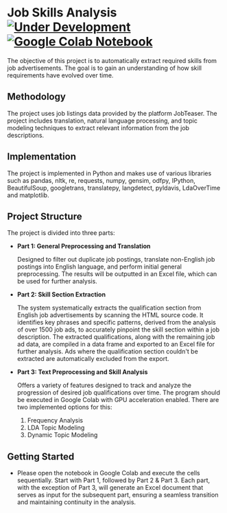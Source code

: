 # Job Skills Analysis [![Under Development](https://img.shields.io/badge/status-Under%20Development-yellow.svg?color=yellow)](https://img.shields.io) [![Google Colab Notebook](https://img.shields.io/badge/Google%20Colab-Open-orange?logo=google-colab)](https://colab.research.google.com/)

The objective of this project is to automatically extract required skills from job advertisements. The goal is to gain an understanding of how skill requirements have evolved over time.

## Methodology
The project uses job listings data provided by the platform JobTeaser. The project includes translation, natural language processing, and topic modeling techniques to extract relevant information from the job descriptions.

## Implementation
The project is implemented in Python and makes use of various libraries such as pandas, nltk, re, requests, numpy, gensim, odfpy, IPython, BeautifulSoup, googletrans, translatepy, langdetect, pyldavis, LdaOverTime and matplotlib.

## Project Structure

The project is divided into three parts:

- **Part 1: General Preprocessing and Translation**

  Designed to filter out duplicate job postings, translate non-English job postings into English language, and perform initial general preprocessing. The results will be outputted in an Excel file, which can be used for further analysis.

- **Part 2: Skill Section Extraction**

  The system systematically extracts the qualification section from English job advertisements by scanning the HTML source code. It identifies key phrases and specific patterns, derived from the analysis of over 1500 job ads, to accurately pinpoint the skill section within a job description. The extracted qualifications, along with the remaining job ad data, are compiled in a data frame and exported to an Excel file for further analysis. Ads where the qualification section couldn't be extracted are automatically excluded from the export.

- **Part 3: Text Preprocessing and Skill Analysis**

  Offers a variety of features designed to track and analyze the progression of desired job qualifications over time. The program should be executed in Google Colab with GPU acceleration enabled. There are two implemented options for this:

  1. Frequency Analysis
  2. LDA Topic Modeling
  3. Dynamic Topic Modeling

## Getting Started
- Please open the notebook in Google Colab and execute the cells sequentially. Start with Part 1, followed by Part 2 & Part 3. Each part, with the exception of Part 3, will generate an Excel document that serves as input for the subsequent part, ensuring a seamless transition and maintaining continuity in the analysis.
